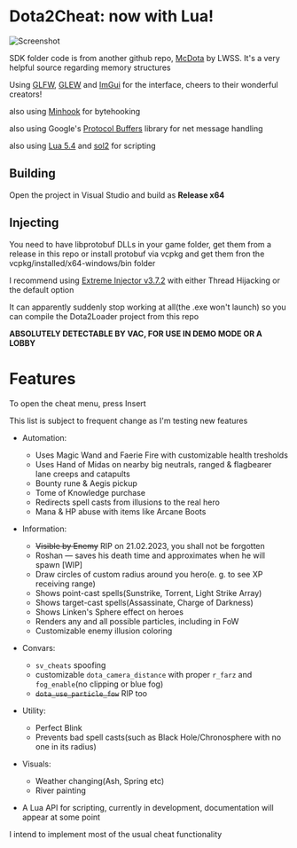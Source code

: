 # Dota2Cheat: now with Lua!

![Screenshot](https://user-images.githubusercontent.com/66470490/220915529-598f1e87-3047-4dc2-928b-9901808e321f.png)

SDK folder code is from another github repo, [McDota](https://github.com/LWSS/McDota) by LWSS. It's a very helpful source regarding memory structures

Using [GLFW](https://github.com/glfw/glfw), [GLEW](https://glew.sourceforge.net/) and [ImGui](https://github.com/ocornut/imgui) for the interface, cheers to their wonderful creators!

also using [Minhook](https://github.com/TsudaKageyu/minhook) for bytehooking

also using Google's [Protocol Buffers](https://github.com/protocolbuffers/protobuf) library for net message handling

also using [Lua 5.4](https://www.lua.org/) and [sol2](https://github.com/ThePhD/sol2) for scripting

## Building
Open the project in Visual Studio and build as **Release x64**

## Injecting
You need to have libprotobuf DLLs in your game folder, get them from a release in this repo or install protobuf via vcpkg and get them fron the vcpkg/installed/x64-windows/bin folder

I recommend using [Extreme Injector v3.7.2](https://www.unknowncheats.me/forum/downloads.php?do=file&id=21570) with either Thread Hijacking or the default option

It can apparently suddenly stop working at all(the .exe won't launch) so you can compile the Dota2Loader project from this repo

**ABSOLUTELY DETECTABLE BY VAC, FOR USE IN DEMO MODE OR A LOBBY**

# Features
To open the cheat menu, press Insert

This list is subject to frequent change as I'm testing new features

* Automation:
  * Uses Magic Wand and Faerie Fire with customizable health tresholds
  * Uses Hand of Midas on nearby big neutrals, ranged & flagbearer lane creeps and catapults
  * Bounty rune & Aegis pickup
  * Tome of Knowledge purchase
  * Redirects spell casts from illusions to the real hero
  * Mana & HP abuse with items like Arcane Boots

* Information:
  * ~~Visible by Enemy~~ RIP on 21.02.2023, you shall not be forgotten
  * Roshan — saves his death time and approximates when he will spawn [WIP]
  * Draw circles of custom radius around you hero(e. g. to see XP receiving range)
  * Shows point-cast spells(Sunstrike, Torrent, Light Strike Array)
  * Shows target-cast spells(Assassinate, Charge of Darkness)
  * Shows Linken's Sphere effect on heroes
  * Renders any and all possible particles, including in FoW
  * Customizable enemy illusion coloring
 
* Convars:
  * `sv_cheats` spoofing
  * customizable `dota_camera_distance` with proper `r_farz` and `fog_enable`(no clipping or blue fog)
  * ~~`dota_use_particle_fow`~~ RIP too

* Utility:
  * Perfect Blink
  * Prevents bad spell casts(such as Black Hole/Chronosphere with no one in its radius)

* Visuals:
  * Weather changing(Ash, Spring etc)
  * River painting

* A Lua API for scripting, currently in development, documentation will appear at some point

I intend to implement most of the usual cheat functionality
